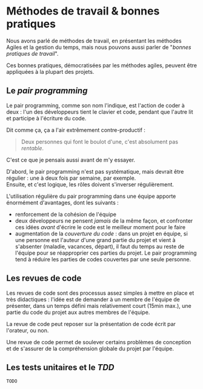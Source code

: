 # Méthodes de travail & bonnes pratiques

Nous avons parlé de méthodes de travail, en présentant les méthodes Agiles et la gestion du temps, mais nous pouvons aussi parler de "*bonnes pratiques de travail*".

Ces bonnes pratiques, démocratisées par les méthodes agiles, peuvent être appliquées à la plupart des projets.

## Le *pair programming*

Le pair programming, comme son nom l'indique, est l'action de coder à deux : l'un des développeurs tient le clavier et code, pendant que l'autre lit et participe à l'écriture du code.

Dit comme ça, ça a l'air extrêmement contre-productif : 
> Deux personnes qui font le boulot d'une, c'est absolument pas *rentable*.

C'est ce que je pensais aussi avant de m'y essayer.  

D'abord, le pair programming n'est pas systématique, mais devrait être régulier : une à deux fois par semaine, par exemple.  
Ensuite, et c'est logique, les rôles doivent s'inverser régulièrement.

L'utilisation régulière du pair programming dans une équipe apporte énormément d'avantages, dont les suivants :

* renforcement de la cohésion de l'équipe
* deux développeurs ne pensent *jamais* de la même façon, et confronter ces idées *avant* d'écrire le code est le meilleur moment pour le faire
* augmentation de la *couverture du code* : dans un projet en équipe, si une personne est l'auteur d'une grand partie du projet et vient à s'absenter (maladie, vacances, départ), il faut du temps au reste de l'équipe pour se réapproprier ces parties du projet. Le pair programming tend à réduire les parties de codes couvertes par une seule personne.

## Les revues de code

Les revues de code sont des processus assez simples à mettre en place et très didactiques : l'idée est de demander à un membre de l'équipe de présenter, dans un temps défini mais relativement court (15min max.), une partie du code du projet aux autres membres de l'équipe.

La revue de code peut reposer sur la présentation de code écrit par l'orateur, ou non.

Une revue de code permet de soulever certains problèmes de conception et de s'assurer de la compréhension globale du projet par l'équipe.

## Les tests unitaires et le *TDD*

`TODO`
